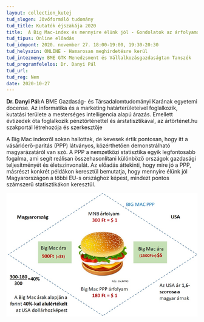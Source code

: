 ```yaml
---
layout: collection_kutej
tud_slogen: Jövőformáló tudomány
tud_title: Kutatók éjszakája 2020
title:  A Big Mac-index és mennyire élünk jól - Gondolatok az árfolyamokról, a vásárlóerőről és az életszínvonalról
tud_tipus: Online előadás
tud_idopont: 2020. november 27. 18:00-19:00, 19:30-20:30
tud_helyszin: ONLINE - Hamarosan meghirdetésre kerül
tud_intezmeny: BME GTK Menedzsment és Vállalkozásgazdaságtan Tanszék
tud_programfelelos: Dr. Danyi Pál
tud_url:
tud_reg: Nem
date: 2020-10-27
---
```

<b>Dr. Danyi Pál:</b>A BME Gazdaság- és Társadalomtudományi Karának 
egyetemi docense. Az informatika és a marketing határterületeivel foglalkozik, kutatási területe a mesterséges intelligencia alapú árazás. Emellett évtizedek óta foglalkozik pénztörténettel és árstatisztikával, az ártörténet.hu szakportál létrehozója és szerkesztője


A Big Mac indexről sokan hallottak, de kevesek értik 
pontosan, hogy itt a vásárlóerő-paritás (PPP) látványos, közérthetően demonstrálható magyarázatáról van szó. A PPP a nemzetközi statisztika egyik legfontosabb fogalma, ami segít reálisan összehasonlítani különböző országok gazdasági teljesítményét és életszínvonalát. Az előadás áttekinti, hogy mire jó a PPP, másrészt konkrét példákon keresztül bemutatja, hogy mennyire élünk jól Magyarországon a többi EU-s országhoz képest, mindezt pontos számszerű statisztikákon keresztül.


<img src="Danyi_Big Mac PPP.jpg" max-width="500" class="center"> 


